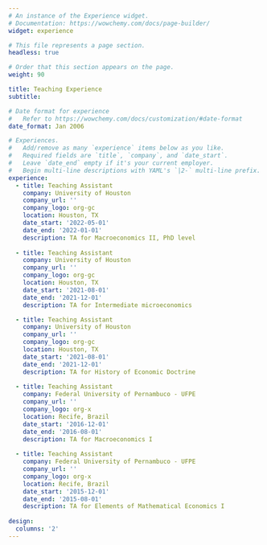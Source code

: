 ```yaml
---
# An instance of the Experience widget.
# Documentation: https://wowchemy.com/docs/page-builder/
widget: experience

# This file represents a page section.
headless: true

# Order that this section appears on the page.
weight: 90

title: Teaching Experience
subtitle:

# Date format for experience
#   Refer to https://wowchemy.com/docs/customization/#date-format
date_format: Jan 2006

# Experiences.
#   Add/remove as many `experience` items below as you like.
#   Required fields are `title`, `company`, and `date_start`.
#   Leave `date_end` empty if it's your current employer.
#   Begin multi-line descriptions with YAML's `|2-` multi-line prefix.
experience:
  - title: Teaching Assistant
    company: University of Houston
    company_url: ''
    company_logo: org-gc
    location: Houston, TX
    date_start: '2022-05-01'
    date_end: '2022-01-01'
    description: TA for Macroeconomics II, PhD level
  
  - title: Teaching Assistant
    company: University of Houston
    company_url: ''
    company_logo: org-gc
    location: Houston, TX
    date_start: '2021-08-01'
    date_end: '2021-12-01'
    description: TA for Intermediate microeconomics

  - title: Teaching Assistant
    company: University of Houston
    company_url: ''
    company_logo: org-gc
    location: Houston, TX
    date_start: '2021-08-01'
    date_end: '2021-12-01'
    description: TA for History of Economic Doctrine
    
  - title: Teaching Assistant
    company: Federal University of Pernambuco - UFPE
    company_url: ''
    company_logo: org-x
    location: Recife, Brazil
    date_start: '2016-12-01'
    date_end: '2016-08-01'
    description: TA for Macroeconomics I
 
  - title: Teaching Assistant
    company: Federal University of Pernambuco - UFPE
    company_url: ''
    company_logo: org-x
    location: Recife, Brazil
    date_start: '2015-12-01'
    date_end: '2015-08-01'
    description: TA for Elements of Mathematical Economics I
    
design:
  columns: '2'
---
```

